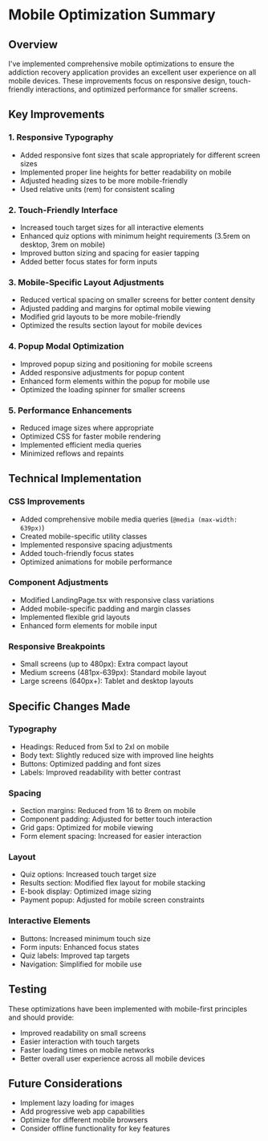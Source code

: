# Mobile Optimization Summary

## Overview
I've implemented comprehensive mobile optimizations to ensure the addiction recovery application provides an excellent user experience on all mobile devices. These improvements focus on responsive design, touch-friendly interactions, and optimized performance for smaller screens.

## Key Improvements

### 1. Responsive Typography
- Added responsive font sizes that scale appropriately for different screen sizes
- Implemented proper line heights for better readability on mobile
- Adjusted heading sizes to be more mobile-friendly
- Used relative units (rem) for consistent scaling

### 2. Touch-Friendly Interface
- Increased touch target sizes for all interactive elements
- Enhanced quiz options with minimum height requirements (3.5rem on desktop, 3rem on mobile)
- Improved button sizing and spacing for easier tapping
- Added better focus states for form inputs

### 3. Mobile-Specific Layout Adjustments
- Reduced vertical spacing on smaller screens for better content density
- Adjusted padding and margins for optimal mobile viewing
- Modified grid layouts to be more mobile-friendly
- Optimized the results section layout for mobile devices

### 4. Popup Modal Optimization
- Improved popup sizing and positioning for mobile screens
- Added responsive adjustments for popup content
- Enhanced form elements within the popup for mobile use
- Optimized the loading spinner for smaller screens

### 5. Performance Enhancements
- Reduced image sizes where appropriate
- Optimized CSS for faster mobile rendering
- Implemented efficient media queries
- Minimized reflows and repaints

## Technical Implementation

### CSS Improvements
- Added comprehensive mobile media queries (`@media (max-width: 639px)`)
- Created mobile-specific utility classes
- Implemented responsive spacing adjustments
- Added touch-friendly focus states
- Optimized animations for mobile performance

### Component Adjustments
- Modified LandingPage.tsx with responsive class variations
- Added mobile-specific padding and margin classes
- Implemented flexible grid layouts
- Enhanced form elements for mobile input

### Responsive Breakpoints
- Small screens (up to 480px): Extra compact layout
- Medium screens (481px-639px): Standard mobile layout
- Large screens (640px+): Tablet and desktop layouts

## Specific Changes Made

### Typography
- Headings: Reduced from 5xl to 2xl on mobile
- Body text: Slightly reduced size with improved line heights
- Buttons: Optimized padding and font sizes
- Labels: Improved readability with better contrast

### Spacing
- Section margins: Reduced from 16 to 8rem on mobile
- Component padding: Adjusted for better touch interaction
- Grid gaps: Optimized for mobile viewing
- Form element spacing: Increased for easier interaction

### Layout
- Quiz options: Increased touch target size
- Results section: Modified flex layout for mobile stacking
- E-book display: Optimized image sizing
- Payment popup: Adjusted for mobile screen constraints

### Interactive Elements
- Buttons: Increased minimum touch size
- Form inputs: Enhanced focus states
- Quiz labels: Improved tap targets
- Navigation: Simplified for mobile use

## Testing
These optimizations have been implemented with mobile-first principles and should provide:
- Improved readability on small screens
- Easier interaction with touch targets
- Faster loading times on mobile networks
- Better overall user experience across all mobile devices

## Future Considerations
- Implement lazy loading for images
- Add progressive web app capabilities
- Optimize for different mobile browsers
- Consider offline functionality for key features